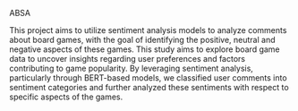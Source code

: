 ABSA

This project aims to utilize sentiment analysis models to analyze comments about
board games, with the goal of identifying the positive, neutral and negative
aspects of these games. This study aims to explore board game data to uncover
insights regarding user preferences and factors contributing to game popularity.
By leveraging sentiment analysis, particularly through BERT-based models, we
classified user comments into sentiment categories and further analyzed these
sentiments with respect to specific aspects of the games.
